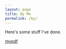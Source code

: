 ```yaml
---
layout: page
title: By Me
permalink: /by/
---
```


Here's some stuff I've done.

<a href="[https://brendanmapes.github.io/_pdfs/thesis.pdf](https://github.com/brendanmapes/brendanmapes.github.io/blob/master/docs/_pdfs/thesis.pdf)https://github.com/brendanmapes/brendanmapes.github.io/blob/master/docs/_pdfs/thesis.pdf">mypdf</a>
